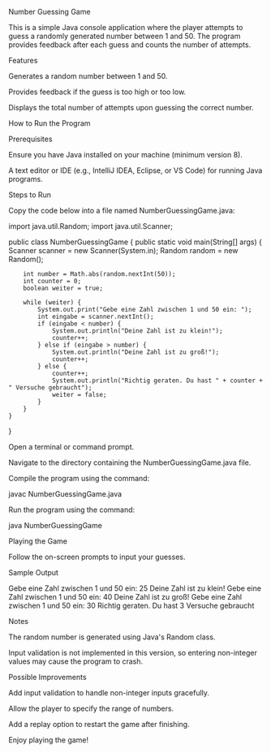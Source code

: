 Number Guessing Game

This is a simple Java console application where the player attempts to guess a randomly generated number between 1 and 50. The program provides feedback after each guess and counts the number of attempts.

Features

Generates a random number between 1 and 50.

Provides feedback if the guess is too high or too low.

Displays the total number of attempts upon guessing the correct number.

How to Run the Program

Prerequisites

Ensure you have Java installed on your machine (minimum version 8).

A text editor or IDE (e.g., IntelliJ IDEA, Eclipse, or VS Code) for running Java programs.

Steps to Run

Copy the code below into a file named NumberGuessingGame.java:

import java.util.Random;
import java.util.Scanner;

public class NumberGuessingGame {
    public static void main(String[] args) {
        Scanner scanner = new Scanner(System.in);
        Random random = new Random();

        int number = Math.abs(random.nextInt(50));
        int counter = 0;
        boolean weiter = true;

        while (weiter) {
            System.out.print("Gebe eine Zahl zwischen 1 und 50 ein: ");
            int eingabe = scanner.nextInt();
            if (eingabe < number) {
                System.out.println("Deine Zahl ist zu klein!");
                counter++;
            } else if (eingabe > number) {
                System.out.println("Deine Zahl ist zu groß!");
                counter++;
            } else {
                counter++;
                System.out.println("Richtig geraten. Du hast " + counter + " Versuche gebraucht");
                weiter = false;
            }
        }
    }
}

Open a terminal or command prompt.

Navigate to the directory containing the NumberGuessingGame.java file.

Compile the program using the command:

javac NumberGuessingGame.java

Run the program using the command:

java NumberGuessingGame

Playing the Game

Follow the on-screen prompts to input your guesses.

Sample Output

Gebe eine Zahl zwischen 1 und 50 ein: 25
Deine Zahl ist zu klein!
Gebe eine Zahl zwischen 1 und 50 ein: 40
Deine Zahl ist zu groß!
Gebe eine Zahl zwischen 1 und 50 ein: 30
Richtig geraten. Du hast 3 Versuche gebraucht

Notes

The random number is generated using Java's Random class.

Input validation is not implemented in this version, so entering non-integer values may cause the program to crash.

Possible Improvements

Add input validation to handle non-integer inputs gracefully.

Allow the player to specify the range of numbers.

Add a replay option to restart the game after finishing.

Enjoy playing the game!
